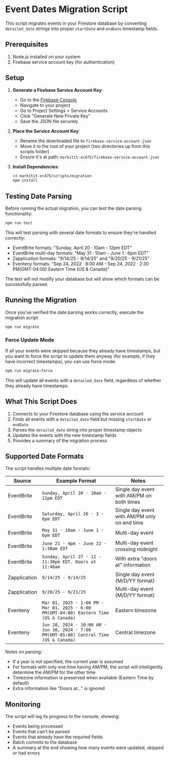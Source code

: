 # Event Dates Migration Script

This script migrates events in your Firestore database by converting `detailed_date` strings into proper `startDate` and `endDate` timestamp fields.

## Prerequisites

1. Node.js installed on your system
2. Firebase service account key (for authentication)

## Setup

1. **Generate a Firebase Service Account Key**:

   - Go to the [Firebase Console](https://console.firebase.google.com/)
   - Navigate to your project
   - Go to Project Settings > Service Accounts
   - Click "Generate New Private Key"
   - Save the JSON file securely

2. **Place the Service Account Key**:

   - Rename the downloaded file to `firebase-service-account.json`
   - Move it to the root of your project (two directories up from this scripts folder)
   - Ensure it's at path: `markitit-xc475/firebase-service-account.json`

3. **Install Dependencies**:
   ```bash
   cd markitit-xc475/scripts/migration
   npm install
   ```

## Testing Date Parsing

Before running the actual migration, you can test the date parsing functionality:

```bash
npm run test
```

This will test parsing with several date formats to ensure they're handled correctly:

- EventBrite formats: "Sunday, April 20 · 10am - 12pm EDT"
- EventBrite multi-day formats: "May 31 · 10am - June 1 · 6pm EDT"
- Zapplication formats: "9/14/25 - 9/14/25" and "9/20/25 - 9/21/25"
- Eventeny formats: "Sep 24, 2022 · 8:00 AM - Sep 24, 2022 · 2:30 PM(GMT-04:00) Eastern Time (US & Canada)"

The test will not modify your database but will show which formats can be successfully parsed.

## Running the Migration

Once you've verified the date parsing works correctly, execute the migration script:

```bash
npm run migrate
```

### Force Update Mode

If all your events were skipped because they already have timestamps, but you want to force the script to update them anyway (for example, if they have incorrect timestamps), you can use force mode:

```bash
npm run migrate:force
```

This will update all events with a `detailed_date` field, regardless of whether they already have timestamps.

## What This Script Does

1. Connects to your Firestore database using the service account
2. Finds all events with a `detailed_date` field but missing `startDate` or `endDate`
3. Parses the `detailed_date` string into proper timestamp objects
4. Updates the events with the new timestamp fields
5. Provides a summary of the migration process

## Supported Date Formats

The script handles multiple date formats:

| Source       | Example Format                                                                           | Notes                                        |
| ------------ | ---------------------------------------------------------------------------------------- | -------------------------------------------- |
| EventBrite   | `Sunday, April 20 · 10am - 12pm EDT`                                                     | Single day event with AM/PM on both times    |
| EventBrite   | `Saturday, April 26 · 3 - 6pm EDT`                                                       | Single day event with AM/PM only on end time |
| EventBrite   | `May 31 · 10am - June 1 · 6pm EDT`                                                       | Multi-day event                              |
| EventBrite   | `June 21 · 4pm - June 22 · 1:30am EDT`                                                   | Multi-day event crossing midnight            |
| EventBrite   | `Sunday, April 27 · 12 - 11:30pm EDT. Doors at 11:48am`                                  | With extra "doors at" information            |
| Zapplication | `9/14/25 - 9/14/25`                                                                      | Single day event (M/D/YY format)             |
| Zapplication | `9/20/25 - 9/21/25`                                                                      | Multi-day event (M/D/YY format)              |
| Eventeny     | `Mar 01, 2025 · 1:00 PM - Mar 01, 2025 · 6:00 PM(GMT-04:00) Eastern Time (US & Canada)`  | Eastern timezone                             |
| Eventeny     | `Jun 28, 2024 · 10:00 AM - Jun 30, 2024 · 7:00 PM(GMT-05:00) Central Time (US & Canada)` | Central timezone                             |

Notes on parsing:

- If a year is not specified, the current year is assumed
- For formats with only one time having AM/PM, the script will intelligently determine the AM/PM for the other time
- Timezone information is preserved when available (Eastern Time by default)
- Extra information like "Doors at..." is ignored

## Monitoring

The script will log its progress to the console, showing:

- Events being processed
- Events that can't be parsed
- Events that already have the required fields
- Batch commits to the database
- A summary at the end showing how many events were updated, skipped or had errors
